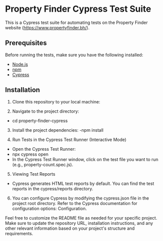 # Property Finder Cypress Test Suite

This is a Cypress test suite for automating tests on the Property Finder website (https://www.propertyfinder.bh/).

## Prerequisites

Before running the tests, make sure you have the following installed:

- [Node.js](https://nodejs.org/)
- [npm](https://www.npmjs.com/)
- [Cypress](https://docs.cypress.io/guides/getting-started/installing-cypress.html)

## Installation

1. Clone this repository to your local machine:

2. Navigate to the project directory:
- cd property-finder-cypress

3. Install the project dependencies:
-npm install

4. Run Tests in the Cypress Test Runner (Interactive Mode)
- Open the Cypress Test Runner:
- npx cypress open
- In the Cypress Test Runner window, click on the test file you want to run (e.g., property-count.spec.js).

5. Viewing Test Reports
- Cypress generates HTML test reports by default. You can find the test reports in the cypress/reports directory.

6. You can configure Cypress by modifying the cypress.json file in the project root directory. Refer to the Cypress documentation for configuration options: Configuration.


Feel free to customize the README file as needed for your specific project. Make sure to update the repository URL, installation instructions, and any other relevant information based on your project's structure and requirements.
